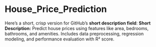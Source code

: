 # House_Price_Prediction
Here’s a short, crisp version for GitHub’s **short description field**:  **Short Description:** Predict house prices using features like area, bedrooms, bathrooms, and amenities. Includes data preprocessing, regression modeling, and performance evaluation with R² score.
